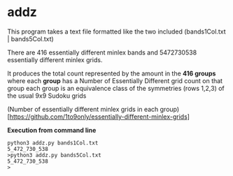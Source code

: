 # addz

This program takes a text file formatted like the two included (bands1Col.txt | bands5Col.txt)

There are 416 essentially different minlex bands and 5472730538 essentially different minlex grids.

It produces the total count represented by the amount in the **416 groups**
where each **group** has a Number of Essentially Different grid count on that group
each group is an equivalence class of the symmetries (rows 1,2,3) of the usual 9x9 Sudoku grids

(Number of essentially different minlex grids in each group)[https://github.com/1to9only/essentially-different-minlex-grids]

**Execution from command line**
```
python3 addz.py bands1Col.txt
5_472_730_538
>python3 addz.py bands5Col.txt
5_472_730_538
>
```


  
